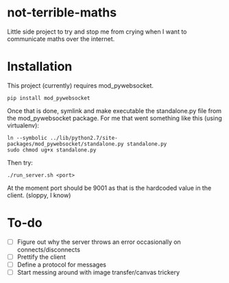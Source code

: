 not-terrible-maths
==================

Little side project to try and stop me from crying when I want to communicate maths over the internet.

Installation
============

This project (currently) requires mod_pywebsocket.

    pip install mod_pywebsocket
    
Once that is done, symlink and make executable the standalone.py file from the mod_pywebsocket package.
For me that went something like this (using virtualenv):

    ln --symbolic ../lib/python2.7/site-packages/mod_pywebsocket/standalone.py standalone.py
    sudo chmod ug+x standalone.py

Then try:

    ./run_server.sh <port>
   
At the moment port should be 9001 as that is the hardcoded value in the client. (sloppy, I know)

To-do
=====

- [ ] Figure out why the server throws an error occasionally on connects/disconnects
- [ ] Prettify the client
- [ ] Define a protocol for messages
- [ ] Start messing around with image transfer/canvas trickery
